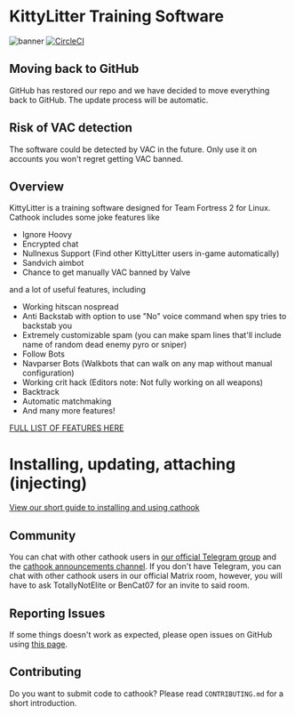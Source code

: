 # KittyLitter Training Software
![banner](https://i.imgur.com/8GfjwPd.png)
[![CircleCI](https://circleci.com/gh/nullworks/cathook.svg?style=svg)](https://circleci.com/gh/nullworks/cathook)

## Moving back to GitHub

GitHub has restored our repo and we have decided to move everything back to GitHub. The update process will be automatic.

## Risk of VAC detection

The software could be detected by VAC in the future. Only use it on accounts you won't regret getting VAC banned.

## Overview

KittyLitter is a training software designed for Team Fortress 2 for Linux. Cathook includes some joke features like

* Ignore Hoovy
* Encrypted chat
* Nullnexus Support (Find other KittyLitter users in-game automatically)
* Sandvich aimbot
* Chance to get manually VAC banned by Valve

and a lot of useful features, including

* Working hitscan nospread
* Anti Backstab with option to use "No" voice command when spy tries to backstab you
* Extremely customizable spam (you can make spam lines that'll include name of random dead enemy pyro or sniper)
* Follow Bots
* Navparser Bots (Walkbots that can walk on any map without manual configuration)
* Working crit hack (Editors note: Not fully working on all weapons)
* Backtrack
* Automatic matchmaking
* And many more features!

[FULL LIST OF FEATURES HERE](https://cathook.club/wikis/Feature-List-and-explanations)

# Installing, updating, attaching (injecting)

[View our short guide to installing and using cathook](https://cathook.club/wikis/Installing,-Attaching-And-General-Infos)

## Community
You can chat with other cathook users in [our official Telegram group](https://t.me/nullworks) and the [cathook announcements channel](https://t.me/cathook_cheat).
If you don't have Telegram, you can chat with other cathook users in our official Matrix room, however, you will have to ask TotallyNotElite or BenCat07 for an invite to said room.

## Reporting Issues

If some things doesn't work as expected, please open issues on GitHub using [this page](https://cathook.club/issues).

## Contributing

Do you want to submit code to cathook? Please read `CONTRIBUTING.md` for a short introduction.
